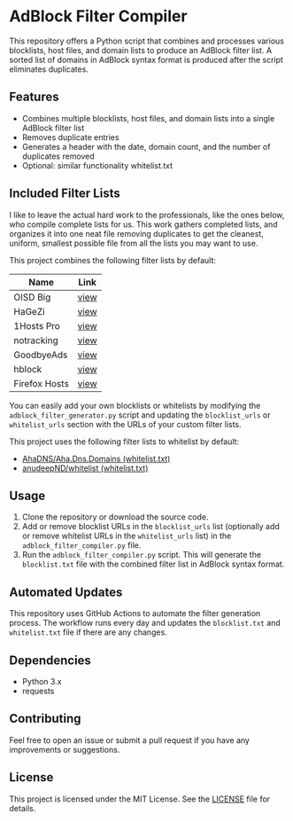 # AdBlock Filter Compiler

This repository offers a Python script that combines and processes various blocklists, host files, and domain lists to produce an AdBlock filter list. A sorted list of domains in AdBlock syntax format is produced after the script eliminates duplicates.

## Features

- Combines multiple blocklists, host files, and domain lists into a single AdBlock filter list
- Removes duplicate entries
- Generates a header with the date, domain count, and the number of duplicates removed
- Optional: similar functionality whitelist.txt

## Included Filter Lists

I like to leave the actual hard work to the professionals, like the ones below, who compile complete lists for us.  This work gathers completed lists, and organizes it into one neat file removing duplicates to get the cleanest, uniform, smallest possible file from all the lists you may want to use.

This project combines the following filter lists by default:

<table>
<thead>
<tr>
<th>Name</th>
<th>Link</th>
</tr>
</thead>
<tbody>
<tr>
<td>OISD Big</td>
<td><a href="https://github.com/sjhgvr/oisd/">view</a></td>
</tr>
<tr>
<tr>
<td>HaGeZi</td>
<td><a href="https://github.com/hagezi/dns-blocklists">view</a></td>
</tr>
<tr>
<td>1Hosts Pro</td>
<td><a href="https://github.com/badmojr/1Hosts/">view</a></td>
</tr>
<tr>
<td>notracking</td>
<td><a href="https://github.com/notracking/hosts-blocklists">view</a></td>
</tr>
<td>GoodbyeAds</td>
<td><a href="https://github.com/jerryn70/GoodbyeAds">view</a></td>
</tr>
<tr>
<td>hblock</td>
<td><a href="https://hblock.molinero.dev">view</a></td>
</tr>
<tr>
<td>Firefox Hosts</td>
<td><a href="https://github.com/MrRawes/firefox-hosts">view</a></td>
</tr>
</tbody>
</table>

You can easily add your own blocklists or whitelists by modifying the `adblock_filter_generator.py` script and updating the `blocklist_urls` or `whitelist_urls` section with the URLs of your custom filter lists.

This project uses the following filter lists to whitelist by default:
- [AhaDNS/Aha.Dns.Domains (whitelist.txt)](https://raw.githubusercontent.com/AhaDNS/Aha.Dns.Domains/master/Domains/whitelist.txt)
- [anudeepND/whitelist (whitelist.txt)](https://raw.githubusercontent.com/anudeepND/whitelist/master/domains/whitelist.txt)

## Usage

1. Clone the repository or download the source code.
2. Add or remove blocklist URLs in the `blocklist_urls` list (optionally add or remove whitelist URLs in the `whitelist_urls` list) in the `adblock_filter_compiler.py` file.
4. Run the `adblock_filter_compiler.py` script. This will generate the `blocklist.txt` file with the combined filter list in AdBlock syntax format.

## Automated Updates

This repository uses GitHub Actions to automate the filter generation process. The workflow runs every day and updates the `blocklist.txt` and `whitelist.txt` file if there are any changes.

## Dependencies

- Python 3.x
- requests

## Contributing

Feel free to open an issue or submit a pull request if you have any improvements or suggestions.

## License

This project is licensed under the MIT License. See the [LICENSE](LICENSE) file for details.
